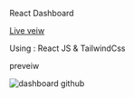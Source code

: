React Dashboard

[Live veiw](https://afra-dashboard.netlify.app/)

Using : React JS & TailwindCss

preveiw 

![dashboard github](https://user-images.githubusercontent.com/103582180/182576575-a64168aa-534a-434e-83d3-26cda2bb8299.png)
